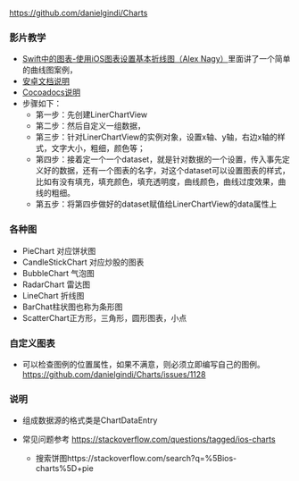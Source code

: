 https://github.com/danielgindi/Charts

### 影片教学

* [Swift中的图表-使用iOS图表设置基本折线图（Alex Nagy）](https://www.youtube.com/watch?v=mWhwe_tLNE8&list=PL_csAAO9PQ8bjzg-wxEff1Fr0Y5W1hrum&index=5)里面讲了一个简单的曲线图案例，
* [安卓文档说明](https://weeklycoding.com/mpandroidchart/)
* [Cocoadocs说明](http://cocoadocs.org/docsets/Charts/)
* 步骤如下：
  * 第一步：先创建LinerChartView
  * 第二步：然后自定义一组数据，
  * 第三步：针对LinerChartView的实例对象，设置x轴、y轴，右边x轴的样式，文字大小，粗细，颜色等；
  * 第四步：接着定一个一个dataset，就是针对数据的一个设置，传入事先定义好的数据，还有一个图表的名字，对这个dataset可以设置图表的样式，比如有没有填充，填充颜色，填充透明度，曲线颜色，曲线过度效果，曲线的粗细。
  * 第五步：将第四步做好的dataset赋值给LinerChartView的data属性上

### 各种图

* PieChart 对应饼状图
* CandleStickChart 对应炒股的图表
* BubbleChart 气泡图
* RadarChart 雷达图
* LineChart 折线图
* BarChat柱状图也称为条形图
* ScatterChart正方形，三角形，圆形图表，小点

### 自定义图表

* 可以检查图例的位置属性，如果不满意，则必须立即编写自己的图例。https://github.com/danielgindi/Charts/issues/1128

### 说明


* 组成数据源的格式类是ChartDataEntry
* 常见问题参考 https://stackoverflow.com/questions/tagged/ios-charts

  * 搜索饼图https://stackoverflow.com/search?q=%5Bios-charts%5D+pie
